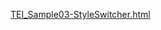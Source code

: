 [TEI_Sample03-StyleSwitcher.html](http:/profsherwood.github.io/nemla/TEI_Sample03-StyleSwitcher.html)
